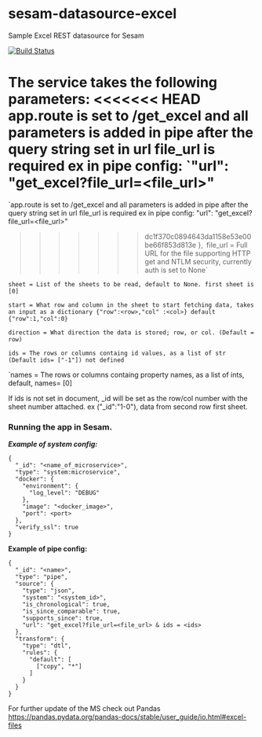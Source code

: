 # sesam-datasource-excel
Sample Excel REST datasource for Sesam

[![Build Status](https://travis-ci.org/sesam-community/excel.svg?branch=master)](https://travis-ci.org/sesam-community/excel)

The service takes the following parameters:
<<<<<<< HEAD
app.route is set to /get_excel and all parameters is added in pipe after the query string set in url file_url is required
ex in pipe config:
`"url": "get_excel?file_url=<file_url>"
=======
`app.route is set to /get_excel and all parameters is added in pipe after the query string set in url file_url is required
ex in pipe config:
"url": "get_excel?file_url=<file_url>"
>>>>>>> dc1f370c0894643da1158e53e00be66f853d813e
  },`
`file_url = Full URL for the file supporting HTTP get and NTLM security, currently auth is set to None`

`sheet = List of the sheets to be read, default to None. first sheet is [0]`

`start = What row and column in the sheet to start fetching data, takes an input as a dictionary {"row":<row>,"col" :<col>} default {"row":1,"col":0}`

`direction = What direction the data is stored; row, or col. (Default = row)`

`ids = The rows or columns containg id values, as a list of str (Default ids= ["-1"]) not defined`

`names = The rows or columns containg property names, as a list of ints, default, names= [0]


If ids is not set in document, _id will be set as the row/col number with the sheet number attached. ex ("_id":"1-0"), data from second row first sheet.

### Running the app in Sesam.
***Example of system config:***

```
{
  "_id": "<name_of_microservice>",
  "type": "system:microservice",
  "docker": {
    "environment": {
      "log_level": "DEBUG"
    },
    "image": "<docker_image>",
    "port": <port>
  },
  "verify_ssl": true
}
```


**Example of pipe config:**

```
{
  "_id": "<name>",
  "type": "pipe",
  "source": {
    "type": "json",
    "system": "<system_id>",
    "is_chronological": true,
    "is_since_comparable": true,
    "supports_since": true,
    "url": "get_excel?file_url=<file_url> & ids = <ids>
  },
  "transform": {
    "type": "dtl",
    "rules": {
      "default": [
        ["copy", "*"]
      ]
    }
  }
}
```



For further update of the MS check out Pandas https://pandas.pydata.org/pandas-docs/stable/user_guide/io.html#excel-files
